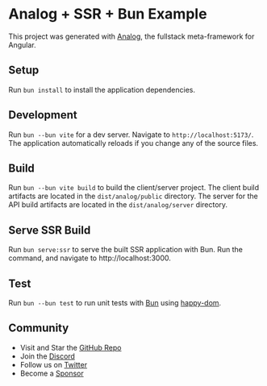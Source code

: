 # Analog + SSR + Bun Example

This project was generated with [Analog](https://analogjs.org), the fullstack meta-framework for Angular.

## Setup

Run `bun install` to install the application dependencies.

## Development

Run `bun --bun vite` for a dev server. Navigate to `http://localhost:5173/`. The application automatically reloads if you change any of the source files.

## Build

Run `bun --bun vite build` to build the client/server project. The client build artifacts are located in the `dist/analog/public` directory. The server for the API build artifacts are located in the `dist/analog/server` directory.

## Serve SSR Build

Run `bun serve:ssr` to serve the built SSR application with Bun. Run the command, and navigate to http://localhost:3000.

## Test

Run `bun --bun test` to run unit tests with [Bun](https://bun.sh) using [happy-dom](https://github.com/capricorn86/happy-dom).

## Community

- Visit and Star the [GitHub Repo](https://github.com/analogjs/analog)
- Join the [Discord](https://chat.analogjs.org)
- Follow us on [Twitter](https://twitter.com/analogjs)
- Become a [Sponsor](https://github.com/sponsors/brandonroberts)
